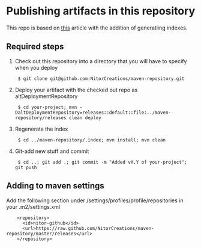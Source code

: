 Publishing artifacts in this repository
=======================================

This repo is based on [this](http://cemerick.com/2010/08/24/hosting-maven-repos-on-github/) article with the addition of generatiing indexes.

Required steps
--------------

1. Check out this repository into a directory that you will have to specify when you deploy

        $ git clone git@github.com:NitorCreations/maven-repository.git

1. Deploy your artifact with the checked out repo as altDeploymentRepository
    
        $ cd your-project; mvn -DaltDeploymentRepository=releases::default::file:../maven-repository/releases clean deploy

1. Regenerate the index

        $ cd ../maven-repository/.index; mvn install; mvn clean

1. Git-add new stuff and commit

        $ cd ..; git add .; git commit -m "Added vX.Y of your-project"; git push

Adding to maven settings
------------------------

Add the following section under /settings/profiles/profile/repositories in your .m2/settings.xml

        <repository>
          <id>nitor-github</id>
          <url>https://raw.github.com/NitorCreations/maven-repository/master/releases</url>
        </repository>

